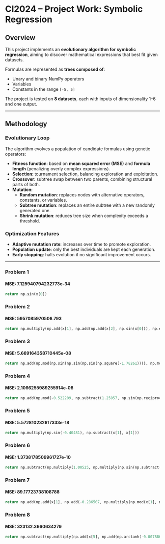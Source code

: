 # CI2024 – Project Work: Symbolic Regression

## Overview
This project implements an **evolutionary algorithm for symbolic regression**, aiming to discover mathematical expressions that best fit given datasets.  

Formulas are represented as **trees composed of**:
- Unary and binary NumPy operators
- Variables
- Constants in the range `[-5, 5]`

The project is tested on **8 datasets**, each with inputs of dimensionality 1–6 and one output.

---

## Methodology

### Evolutionary Loop
The algorithm evolves a population of candidate formulas using genetic operators:

- **Fitness function**: based on **mean squared error (MSE)** and **formula length** (penalizing overly complex expressions).
- **Selection**: tournament selection, balancing exploration and exploitation.
- **Crossover**: subtree swap between two parents, combining structural parts of both.
- **Mutation**:
  - **Random mutation**: replaces nodes with alternative operators, constants, or variables.
  - **Subtree mutation**: replaces an entire subtree with a new randomly generated one.
  - **Shrink mutation**: reduces tree size when complexity exceeds a threshold.

### Optimization Features
- **Adaptive mutation rate**: increases over time to promote exploration.
- **Population update**: only the best individuals are kept each generation.
- **Early stopping**: halts evolution if no significant improvement occurs.

---

### Problem 1
#### MSE: 7.125940794232773e-34
```python
return np.sin(x[0])
```

### Problem 2
#### MSE: 5957085970506.793
```python
return np.multiply(np.add(x[1], np.add(np.add(x[2], np.sin(x[0])), np.exp(np.multiply(1.40434, np.add(np.exp(1.59888), x[0]))))), np.add(np.subtract(np.cos(x[1]), np.add(x[1], np.add(x[2], 2.69074))), np.multiply(np.multiply(np.subtract(np.multiply(np.multiply(2.04716, np.multiply(1.68386, np.add(np.exp(1.68386), x[0]))), np.add(np.add(np.multiply(np.sin(x[2]), x[2]), np.add(np.cos(x[1]), np.exp(2.41153))), np.multiply(np.subtract(np.cos(np.subtract(1.1837, np.multiply(1.33387, x[0]))), np.add(x[1], np.add(x[1], np.add(x[2], np.add(x[2], np.add(1.74239, np.multiply(np.multiply(0.78674, np.add(np.exp(1.91645), x[0])), x[0]))))))), np.add(np.exp(1.63605), x[0])))), np.multiply(np.multiply(np.subtract(x[1], -2.74036), np.cos(x[0])), np.exp(np.add(x[2], x[0])))), -2.06294), np.exp(np.subtract(np.multiply(np.cos(-0.537669), np.subtract(0.958793, np.multiply(1.10898, x[0]))), x[0])))))
```

### Problem 3
#### MSE: 5.689164358710445e-08
```python
return np.add(np.mod(np.sin(np.sin(np.sin(np.square(-1.78261)))), np.mod(-1.78261, np.cosh(np.mod(-1.78261, np.cosh(np.mod(-1.78261, np.cosh(np.mod(-1.78261, np.cosh(np.mod(-1.78261, np.cosh(0.324447))))))))))), np.add(np.add(np.trunc(0.324447), np.multiply(0.989134, np.divide(np.add(x[2], -1.78261), -0.853707))), np.add(0.324447, np.add(np.divide(np.add(x[2], -1.02091), -0.853707), np.add(-1.95991, np.subtract(np.add(np.square(x[0]), np.add(np.square(x[0]), np.divide(np.add(x[2], -1.78261), -0.853707))), np.multiply(np.add(np.square(x[1]), np.multiply(np.divide(-0.531521, np.divide(x[1], x[2])), np.mod(-1.02091, np.mod(np.arccos(-0.311599), 0.0896656)))), x[1])))))))
```

### Problem 4
#### MSE: 2.1066255989255914e-08
```python
return np.add(np.mod(-0.522209, np.subtract(1.25057, np.sin(np.reciprocal(1.91346)))), np.add(np.add(np.add(np.add(np.subtract(1.25057, np.sin(np.divide(x[1], x[1]))), np.add(np.add(0.0155197, np.add(np.sin(1.46992), np.add(np.cos(x[1]), np.cos(x[1])))), np.cos(x[1]))), np.add(np.subtract(1.21274, np.add(-0.418273, np.multiply(np.cos(np.multiply(np.cos(np.reciprocal(np.reciprocal(0.53107))), np.multiply(np.cos(np.multiply(np.cos(0.631819), np.multiply(np.cos(np.multiply(np.cos(-1.46854), np.subtract(np.subtract(np.reciprocal(x[0]), np.divide(x[1], x[1])), np.subtract(np.divide(-1.46854, -0.381457), np.add(np.multiply(1.531, np.add(np.sin(-0.522209), np.sin(x[0]))), np.add(np.sin(x[0]), x[0])))))), np.multiply(0.0953769, np.divide(-1.46854, -0.381457))))), np.multiply(0.0953769, np.divide(-1.46854, -0.381457))))), np.multiply(0.0953769, x[0])))), np.cos(x[1]))), np.add(np.cos(x[1]), np.cos(x[1]))), np.cos(x[1])))
```

### Problem 5
#### MSE: 5.572810232617333e-18
```python
return np.multiply(np.sin(-0.40481), np.subtract(x[1], x[1]))
```

### Problem 6
#### MSE: 1.3738178509961727e-10 
```python
return np.subtract(np.multiply(1.00525, np.multiply(np.sin(np.subtract(1.14646, np.add(1.5973, -1.20983))), np.subtract(x[1], x[0]))), np.subtract(np.multiply(np.sin(1.14646), np.multiply(np.multiply(np.multiply(0.887104, np.cos(1.32699)), np.multiply(np.cos(0.0433145), np.subtract(x[0], np.multiply(np.cos(np.multiply(np.sin(np.sin(np.multiply(np.multiply(0.916361, np.cos(1.32699)), np.multiply(0.887104, np.subtract(np.multiply(x[0], 0.873967), np.add(np.add(np.sin(x[1]), np.sin(x[1])), x[1])))))), np.multiply(np.subtract(1.05642, np.cos(0.916361)), np.subtract(-0.148426, np.multiply(np.cos(1.00525), -0.318614))))), x[1])))), np.subtract(-0.148426, np.multiply(np.cos(1.00525), np.sin(np.multiply(np.cos(0.0433145), np.sin(np.sin(-0.318614)))))))), x[1]))
```

### Problem 7
#### MSE: 89.17723738108788
```python
return np.add(np.add(x[1], np.add(-0.286507, np.multiply(np.mod(x[1], np.multiply(np.negative(np.sqrt(1.94221)), np.mod(x[0], np.negative(np.multiply(-0.906251, np.negative(np.mod(x[1], np.multiply(np.mod(x[0], np.multiply(x[1], 1.20793)), 1.20793)))))))), np.subtract(x[0], np.multiply(np.add(1.20793, np.ceil(np.cosh(1.94221))), np.negative(np.add(np.floor(np.mod(x[1], np.positive(np.multiply(x[0], 1.20793)))), np.add(x[0], np.positive(np.mod(x[0], np.multiply(x[1], 1.20793))))))))))), np.add(np.cosh(np.subtract(-0.286507, np.add(np.floor(np.mod(x[1], np.positive(np.multiply(x[0], 1.20793)))), np.multiply(x[1], 1.25449)))), np.cosh(np.add(np.multiply(1.20793, np.rint(np.positive(np.multiply(x[0], 1.20793)))), np.add(np.mod(x[1], np.multiply(np.negative(np.sqrt(np.cosh(1.20793))), np.mod(x[1], np.negative(np.multiply(-0.906251, np.negative(np.mod(x[0], np.multiply(np.negative(np.sqrt(np.cosh(1.20793))), np.mod(x[0], np.negative(np.multiply(-0.906251, np.negative(x[1])))))))))))), np.mod(x[0], np.multiply(x[1], 1.20793)))))))
```

### Problem 8
#### MSE: 323132.3660634279
```python
return np.subtract(np.multiply(np.add(x[5], np.add(np.arctanh(-0.00788088), np.add(np.cbrt(np.sign(0.181233)), np.multiply(np.arctan(x[5]), np.mod(-1.93523, np.exp(x[5])))))), np.exp(np.tan(-1.79232))), np.mod(-1.31863, np.add(np.multiply(np.abs(x[5]), np.exp(np.tan(np.multiply(1.61589, 0.867438)))), np.add(np.cosh(np.subtract(np.multiply(np.sin(x[4]), np.sinh(1.04268)), np.multiply(-1.99056, x[4]))), np.power(np.tan(np.tan(np.tan(np.tan(np.tan(np.tan(np.tan(np.tan(0.136319)))))))), x[5])))))
```
